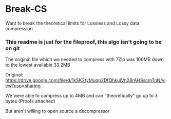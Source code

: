 # Break-CS
Want to break the theoretical limits for Lossless and Lossy data compression
### This readme is just for the fileproof, this algo isn't going to be on git

The original file which we needed to compress with 7Zip was 100MB down to the lowest available 33.2MB

Original: https://drive.google.com/file/d/1kSK2tyMuqp2DfQhkuiVn28rAHSscmTnN/view?usp=sharing

We were able to compress up to 4MB and can "theoretically" go up to 3 bytes (Proofs attached)

But aren't willing to open source a decompressor
